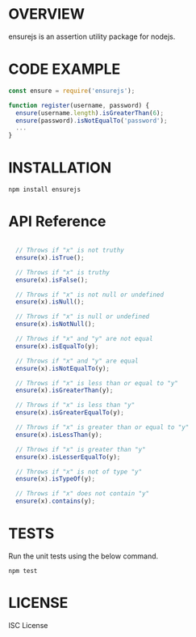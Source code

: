 # OVERVIEW
ensurejs is an assertion utility package for nodejs.

# CODE EXAMPLE
```javascript
const ensure = require('ensurejs');

function register(username, password) {
  ensure(username.length).isGreaterThan(6);
  ensure(password).isNotEqualTo('password');
  ...
}

```

# INSTALLATION
```shell 
npm install ensurejs
```

# API Reference
```javascript

  // Throws if "x" is not truthy
  ensure(x).isTrue();

  // Throws if "x" is truthy
  ensure(x).isFalse();

  // Throws if "x" is not null or undefined
  ensure(x).isNull();

  // Throws if "x" is null or undefined
  ensure(x).isNotNull();

  // Throws if "x" and "y" are not equal
  ensure(x).isEqualTo(y);

  // Throws if "x" and "y" are equal
  ensure(x).isNotEqualTo(y);

  // Throws if "x" is less than or equal to "y"
  ensure(x).isGreaterThan(y);

  // Throws if "x" is less than "y"
  ensure(x).isGreaterEqualTo(y);

  // Throws if "x" is greater than or equal to "y"
  ensure(x).isLessThan(y);

  // Throws if "x" is greater than "y"
  ensure(x).isLesserEqualTo(y);

  // Throws if "x" is not of type "y"
  ensure(x).isTypeOf(y);

  // Throws if "x" does not contain "y"
  ensure(x).contains(y);
```

# TESTS
Run the unit tests using the below command.
```shell
npm test
```

# LICENSE
ISC License
